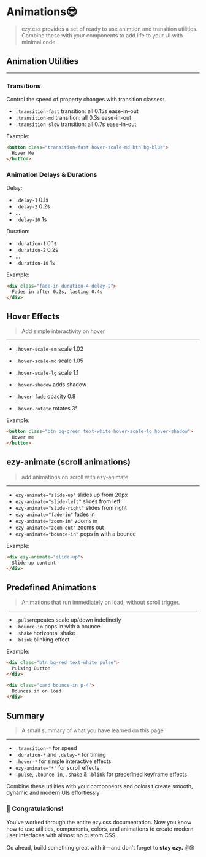 # Animations😎

> ezy.css provides a set of ready to use animtion and transition utilities. Combine these with your components to add life to your UI with minimal code

## Animation Utilities

---

### Transitions

Control the speed of property changes with transition classes:

- `.transition-fast` transition: all 0.15s ease-in-out
- `.transition-md` transition: all 0.3s ease-in-out
- `.transition-slow` transition: all 0.7s ease-in-out

Example:

```html
<button class="transition-fast hover-scale-md btn bg-blue">
  Hover Me
</button>
```

### Animation Delays & Durations

Delay:

- `.delay-1` 0.1s
- `.delay-2` 0.2s
- ...
- `.delay-10` 1s

Duration:

- `.duration-1` 0.1s
- `.duration-2` 0.2s
- ...
- `.duration-10` 1s

Example:

```html
<div class="fade-in duration-4 delay-2">
  Fades in after 0.2s, lasting 0.4s
</div>
```

## Hover Effects

> Add simple interactivity on hover

---

- `.hover-scale-sm` scale 1.02
- `.hover-scale-md` scale 1.05
- `.hover-scale-lg` scale 1.1

- `.hover-shadow` adds shadow
- `.hover-fade` opacity 0.8
- `.hover-rotate` rotates 3°

Example:

```html
<button class="btn bg-green text-white hover-scale-lg hover-shadow">
  Hover me
</button>
```

## ezy-animate (scroll animations)

> add animations on scroll with ezy-animate

---

- `ezy-animate="slide-up"` slides up from 20px
- `ezy-animate="slide-left"` slides from left
- `ezy-animate="slide-right"` slides from right
- `ezy-animate="fade-in"` fades in
- `ezy-animate="zoom-in"` zooms in
- `ezy-animate="zoom-out"` zooms out
- `ezy-animate="bounce-in"` pops in with a bounce

Example:

```html
<div ezy-animate="slide-up">
  Slide up content
</div>
```

## Predefined Animations

> Animations that run immediately on load, without scroll trigger.

---

- `.pulse`repeates scale up/down indefinetly
- `.bounce-in` pops in with a bounce
- `.shake` horizontal shake
- `.blink` blinking effect

Example:

```html
<div class="btn bg-red text-white pulse">
  Pulsing Button
</div>

<div class="card bounce-in p-4">
  Bounces in on load
</div>
```

## Summary

> A small summary of what you have learned on this page

---

- `.transition-*` for speed
- `.duration-*` and `.delay-*` for timing
- `.hover-*` for simple interactive effects
- `ezy-animate="*"` for scroll effects
- `.pulse`, `.bounce-in`, `.shake` & `.blink` for predefined keyframe effects

Combine these utilities with your components and colors t create smooth, dynamic and modern UIs effortlessly

### 🎉 Congratulations!

You've worked through the entire ezy.css documentation.
Now you know how to use utilities, components, colors, and animations to create modern user interfaces with almost no custom CSS.

Go ahead, build something great with it—and don't forget to **stay ezy.** ✌️😎